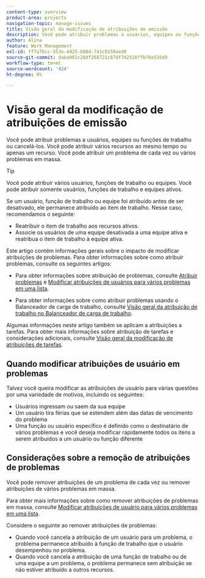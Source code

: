 ```yaml
---
content-type: overview
product-area: projects
navigation-topic: manage-issues
title: Visão geral da modificação de atribuições de emissão
description: Você pode atribuir problemas a usuários, equipes ou funções de trabalho ou cancelá-los. Você pode atribuir vários recursos ao mesmo tempo ou apenas um recurso. Você pode atribuir um problema de cada vez ou vários problemas em massa.
author: Alina
feature: Work Management
exl-id: ff7a7bcc-553e-4425-b80d-741c9150aed0
source-git-commit: daba001c28df268721c87df7d2516ffb76e535d9
workflow-type: tm+mt
source-wordcount: '424'
ht-degree: 0%

---
```


# Visão geral da modificação de atribuições de emissão

Você pode atribuir problemas a usuários, equipes ou funções de trabalho ou cancelá-los. Você pode atribuir vários recursos ao mesmo tempo ou apenas um recurso. Você pode atribuir um problema de cada vez ou vários problemas em massa.

>[!TIP]
>
>Você pode atribuir vários usuários, funções de trabalho ou equipes. Você pode atribuir somente usuários, funções de trabalho e equipes ativos.
>
>Se um usuário, função de trabalho ou equipe foi atribuído antes de ser desativado, ele permanece atribuído ao item de trabalho. Nesse caso, recomendamos o seguinte:
>
>* Reatribuir o item de trabalho aos recursos ativos.
>* Associe os usuários de uma equipe desativada a uma equipe ativa e reatribua o item de trabalho à equipe ativa.

Este artigo contém informações gerais sobre o impacto de modificar atribuições de problemas. Para obter informações sobre como atribuir problemas, consulte os seguintes artigos:

* Para obter informações sobre atribuição de problemas, consulte [Atribuir problemas](../../../manage-work/issues/manage-issues/assign-issues.md) e [Modificar atribuições de usuários para vários problemas em uma lista](../../../manage-work/issues/manage-issues/edit-assignments-for-multiple-issues.md).

* Para obter informações sobre como atribuir problemas usando o Balanceador de carga de trabalho, consulte [Visão geral da atribuição de trabalho no Balanceador de carga de trabalho](../../../resource-mgmt/workload-balancer/assign-work-in-workload-balancer.md).

Algumas informações neste artigo também se aplicam a atribuições a tarefas. Para obter mais informações sobre atribuição de tarefas e considerações adicionais, consulte [Visão geral da modificação de atribuições de tarefas](../../../manage-work/tasks/assign-tasks/modify-task-assignments-overview.md).

## Quando modificar atribuições de usuário em problemas

Talvez você queira modificar as atribuições de usuário para várias questões por uma variedade de motivos, incluindo os seguintes:

* Usuários ingressam ou saem da sua equipe
* Um usuário tira férias que se estendem além das datas de vencimento do problema
* Uma função ou usuário específico é definido como o destinatário de vários problemas e você deseja modificar rapidamente todos os itens a serem atribuídos a um usuário ou função diferente

## Considerações sobre a remoção de atribuições de problemas

Você pode remover atribuições de um problema de cada vez ou remover atribuições de vários problemas em massa.

Para obter mais informações sobre como remover atribuições de problemas em massa, consulte [Modificar atribuições de usuário para vários problemas em uma lista](../../../manage-work/issues/manage-issues/edit-assignments-for-multiple-issues.md).

Considere o seguinte ao remover atribuições de problemas:

* Quando você cancela a atribuição de um usuário para um problema, o problema permanece atribuído à função de trabalho que o usuário desempenhou no problema.
* Quando você cancela a atribuição de uma função de trabalho ou de uma equipe a um problema, o problema permanece sem atribuição se não estiver atribuído a outros recursos.

